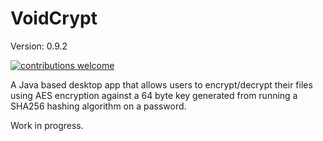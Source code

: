# VoidCrypt
Version: 0.9.2

[![contributions welcome](https://img.shields.io/badge/contributions-welcome-brightgreen.svg?style=flat)](https://github.com/johnson468/voidcrypt/issues) 


A Java based desktop app that allows users to encrypt/decrypt their files using AES encryption against a 64 byte key generated from
running a SHA256 hashing algorithm on a password.

Work in progress.
